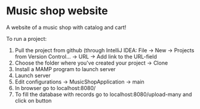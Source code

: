 # Music shop website
A website of a music shop with catalog and cart!

To run a project:
1. Pull the project from github (through IntelliJ IDEA: File -> New -> Projects from Version Control... -> URL -> Add link to the URL-field
2. Choose the folder where you've created your project -> Clone
3. Install a MAMP program to launch server
4. Launch server
5. Edit configurations -> MusicShopApplication -> main
6. In browser go to localhost:8080/
7. To fill the database with records go to localhost:8080/upload-many and click on button
